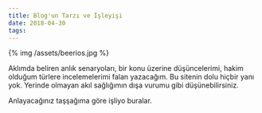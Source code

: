 ```yaml
---
title: Blog'un Tarzı ve İşleyişi
date: 2018-04-30
tags:
---
```


{% img /assets/beerios.jpg %}

Aklımda beliren anlık senaryoları, bir konu üzerine düşüncelerimi, hakim olduğum türlere incelemelerimi falan yazacağım. Bu sitenin dolu hiçbir yanı yok. Yerinde olmayan akıl sağlığımın dışa vurumu gibi düşünebilirsiniz.

Anlayacağınız taşşağıma göre işliyo buralar.
